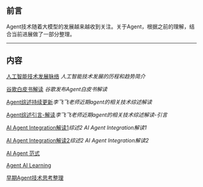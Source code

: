 ## 前言

Agent技术随着大模型的发展越来越收到关注。关于Agent，根据之前的理解，结合当前进展做了一部分整理。


---


## 内容


[人工智能技术发展脉络](https://github.com/xiangyuliu/material_arrangement/blob/main/agent/AI%E5%8E%86%E7%A8%8B%E5%92%8C%E8%B6%8B%E5%8A%BF.md) *人工智能技术发展的历程和趋势简介*

[谷歌白皮书解读](https://github.com/xiangyuliu/material_arrangement/blob/main/agent/ANTHROPIC_%E8%A7%A3%E8%AF%BB.md) *谷歌发布Agent白皮书解读*



[Agent综述持续更新](https://github.com/xiangyuliu/material_arrangement/blob/main/agent/agent_survey%E8%A7%A3%E8%AF%BB.md)*李飞飞老师近期agent的相关技术综述解读*




[Agent综述引言-解读](https://github.com/xiangyuliu/material_arrangement/blob/main/agent/agent_survey%E8%A7%A3%E8%AF%BB_introduction.md)*李飞飞老师近期agent的相关技术综述解读-引言*




[AI Agent Integration解读1](https://github.com/xiangyuliu/material_arrangement/blob/main/agent/agent_survey%E8%A7%A3%E8%AF%BBAIAgent%E6%95%B4%E5%90%881.md)*综述2 AI Agent Integration解读1*




[AI Agent Integration解读2](https://github.com/xiangyuliu/material_arrangement/blob/main/agent/agent_survey%E8%A7%A3%E8%AF%BBAIAgent%E6%95%B4%E5%90%882.md)*综述2 AI Agent Integration解读2*


[AI Agent 范式](https://github.com/xiangyuliu/material_arrangement/blob/main/agent/agent_survey_Agent%E8%8C%83%E5%BC%8F.md)


[Agent AI Learning](https://github.com/xiangyuliu/material_arrangement/blob/main/agent/Agent%20AI%20Learning.md)



[早期Agent技术思考整理](https://github.com/xiangyuliu/material_arrangement/blob/main/agent/agent.md)


